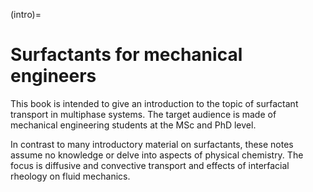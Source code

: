 (intro)=
# Surfactants for mechanical engineers

 

This book is intended to give an introduction to the topic of surfactant transport in multiphase systems. The target audience is made of mechanical engineering students at the MSc and PhD level.


In contrast to many introductory material on surfactants, these notes assume no knowledge or delve into aspects of physical chemistry. The focus is diffusive and convective transport and effects of interfacial rheology on fluid mechanics. 

